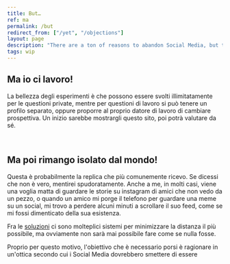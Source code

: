 ```yaml
---
title: But…
ref: ma
permalink: /but
redirect_from: ["/yet", "/objections"]
layout: page
description: "There are a ton of reasons to abandon Social Media, but there are a lot of arguably equally valuable ones not to do so. Here I will go through the main ones and show how nuch they are not completely valid."
tags: wip
---
```

## Ma io ci lavoro!

La bellezza degli esperimenti è che possono essere svolti illimitatamente per le questioni private, mentre per questioni di lavoro si può tenere un profilo separato, oppure proporre al proprio datore di lavoro di cambiare prospettiva. Un inizio sarebbe mostrargli questo sito, poi potrà valutare da sé.

<br>

## Ma poi rimango isolato dal mondo!

Questa è probabilmente la replica che più comunemente ricevo. Se dicessi che non è vero, mentirei spudoratamente. Anche a me, in molti casi, viene una voglia matta di guardare le storie su instagram di amici che non vedo da un pezzo, o quando un amico mi porge il telefono per guardare una meme su un social, mi trovo a perdere alcuni minuti a scrollare il suo feed, come se mi fossi dimenticato della sua esistenza.

Fra le [soluzioni](/soluzioni) ci sono molteplici sistemi per minimizzare la distanza il più possibile, ma ovviamente non sarà mai possibile fare come se nulla fosse.

Proprio per questo motivo, l'obiettivo che è necessario porsi è ragionare in un'ottica secondo cui i Social Media dovrebbero smettere di essere